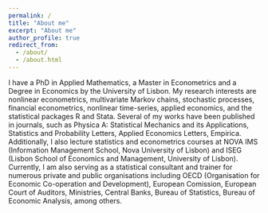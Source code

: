 ```yaml
---
permalink: /
title: "About me"
excerpt: "About me"
author_profile: true
redirect_from: 
  - /about/
  - /about.html
---
```


I have a PhD in Applied Mathematics, a Master in Econometrics and a Degree in Economics by the University of Lisbon. My research interests are nonlinear econometrics, multivariate Markov chains, stochastic processes, financial econometrics, nonlinear time-series, applied economics, and the statistical packages R and Stata. Several of my works have been published in journals, such as Physica A: Statistical Mechanics and its Applications, Statistics and Probability Letters, Applied Economics Letters, Empirica. Additionally, I also lecture statistics and econometrics courses at NOVA IMS (Information Management School, Nova University of Lisbon) and ISEG (Lisbon School of Economics and Management, University of Lisbon). Currently, I am also serving as a statistical consultant and trainer for numerous private and public organisations including OECD (Organisation for Economic Co-operation and Development), European Comission, European Court of Auditors, Ministries, Central Banks, Bureau of Statistics, Bureau of Economic Analysis, among others.
